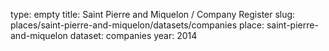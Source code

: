 type: empty
title: Saint Pierre and Miquelon / Company Register
slug: places/saint-pierre-and-miquelon/datasets/companies
place: saint-pierre-and-miquelon
dataset: companies
year: 2014
